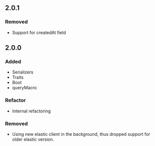 ## 2.0.1

### Removed

- Support for createdAt field

## 2.0.0

### Added

- Serializers
- Traits
- Boot
- queryMacro

### Refactor

- Internal refactoring

### Removed

- Using new elastic client in the background, thus dropped support for older elastic version.
